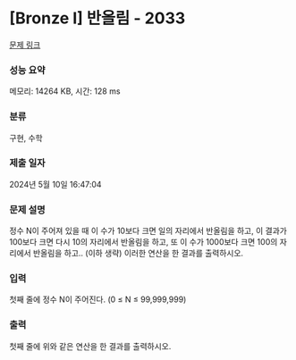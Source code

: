 # [Bronze I] 반올림 - 2033 

[문제 링크](https://www.acmicpc.net/problem/2033) 

### 성능 요약

메모리: 14264 KB, 시간: 128 ms

### 분류

구현, 수학

### 제출 일자

2024년 5월 10일 16:47:04

### 문제 설명

<p>정수 N이 주어져 있을 때 이 수가 10보다 크면 일의 자리에서 반올림을 하고, 이 결과가 100보다 크면 다시 10의 자리에서 반올림을 하고, 또 이 수가 1000보다 크면 100의 자리에서 반올림을 하고.. (이하 생략) 이러한 연산을 한 결과를 출력하시오.</p>

### 입력 

 <p>첫째 줄에 정수 N이 주어진다. (0 ≤ N ≤ 99,999,999)</p>

### 출력 

 <p>첫째 줄에 위와 같은 연산을 한 결과를 출력하시오.</p>

